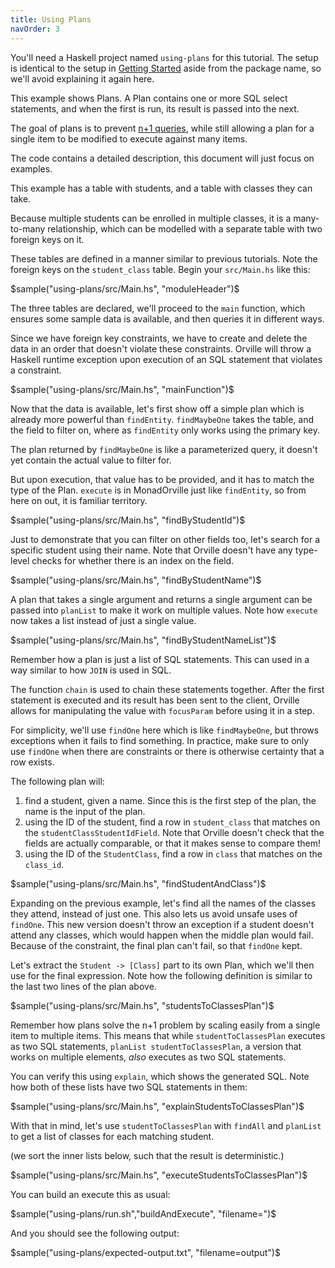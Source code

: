 ```yaml
---
title: Using Plans
navOrder: 3
---
```


You'll need a Haskell project named `using-plans` for this tutorial.
The setup is identical to the setup in [Getting Started](getting-started.html)
aside from the package name, so we'll avoid explaining it again here.

This example shows Plans. A Plan contains one or more SQL select statements,
and when the first is run, its result is passed into the next.

The goal of plans is to prevent [n+1
queries](https://secure.phabricator.com/book/phabcontrib/article/n_plus_one/),
while still allowing a plan for a single item to be modified to execute against
many items.

The code contains a detailed description, this document will just focus on
examples.

This example has a table with students, and a table with classes they can take.

Because multiple students can be enrolled in multiple classes, it is a
many-to-many relationship, which can be modelled with a separate table with two
foreign keys on it.

These tables are defined in a manner similar to previous tutorials. Note the
foreign keys on the `student_class` table. Begin your `src/Main.hs` like this:

$sample("using-plans/src/Main.hs", "moduleHeader")$

The three tables are declared, we'll proceed to the `main` function, which
ensures some sample data is available, and then queries it in different ways.

Since we have foreign key constraints, we have to create and delete the data in
an order that doesn't violate these constraints. Orville will throw a Haskell
runtime exception upon execution of an SQL statement that violates a
constraint.

$sample("using-plans/src/Main.hs", "mainFunction")$

Now that the data is available, let's first show off a simple plan which is
already more powerful than `findEntity`. `findMaybeOne` takes the table, and
the field to filter on, where as `findEntity` only works using the primary key.

The plan returned by `findMaybeOne` is like a parameterized query, it doesn't
yet contain the actual value to filter for.

But upon execution, that value has to be provided, and it has to match the type
of the Plan. `execute` is in MonadOrville just like `findEntity`, so from here
on out, it is familiar territory.

$sample("using-plans/src/Main.hs", "findByStudentId")$

Just to demonstrate that you can filter on other fields too, let's search for a
specific student using their name. Note that Orville doesn't have any
type-level checks for whether there is an index on the field.

$sample("using-plans/src/Main.hs", "findByStudentName")$

A plan that takes a single argument and returns a single argument can be passed
into `planList` to make it work on multiple values. Note how `execute` now
takes a list instead of just a single value.

$sample("using-plans/src/Main.hs", "findByStudentNameList")$

Remember how a plan is just a list of SQL statements. This can used in a way
similar to how `JOIN` is used in SQL.

The function `chain` is used to chain these statements together. After the
first statement is executed and its result has been sent to the client, Orville
allows for manipulating the value with `focusParam` before using it in a step.

For simplicity, we'll use `findOne` here which is like `findMaybeOne`, but
throws exceptions when it fails to find something. In practice, make sure to
only use `findOne` when there are constraints or there is otherwise certainty
that a row exists.

The following plan will:
1. find a student, given a name. Since this is the first step of the plan, the
   name is the input of the plan.
1. using the ID of the student, find a row in `student_class` that matches on
   the `studentClassStudentIdField`. Note that Orville doesn't check that the
   fields are actually comparable, or that it makes sense to compare them!
1. using the ID of the `StudentClass`, find a row in `class` that matches on the `class_id`.

$sample("using-plans/src/Main.hs", "findStudentAndClass")$

Expanding on the previous example, let's find all the names of the classes they
attend, instead of just one. This also lets us avoid unsafe uses of `findOne`.
This new version doesn't throw an exception if a student doesn't attend any
classes, which would happen when the middle plan would fail. Because of the
constraint, the final plan can't fail, so that `findOne` kept.

Let's extract the `Student -> [Class]` part to its own Plan, which we'll then
use for the final expression. Note how the following definition is similar to
the last two lines of the plan above.

$sample("using-plans/src/Main.hs", "studentsToClassesPlan")$

Remember how plans solve the n+1 problem by scaling easily from a single item
to multiple items. This means that while `studentToClassesPlan` executes as two
SQL statements, `planList studentToClassesPlan`, a version that works on
multiple elements, *also* executes as two SQL statements.

You can verify this using `explain`, which shows the generated SQL. Note how
both of these lists have two SQL statements in them:

$sample("using-plans/src/Main.hs", "explainStudentsToClassesPlan")$

With that in mind, let's use `studentToClassesPlan` with `findAll` and
`planList` to get a list of classes for each matching student.

(we sort the inner lists below, such that the result is deterministic.)

$sample("using-plans/src/Main.hs", "executeStudentsToClassesPlan")$

You can build an execute this as usual:

$sample("using-plans/run.sh","buildAndExecute", "filename=")$

And you should see the following output:

$sample("using-plans/expected-output.txt", "filename=output")$
